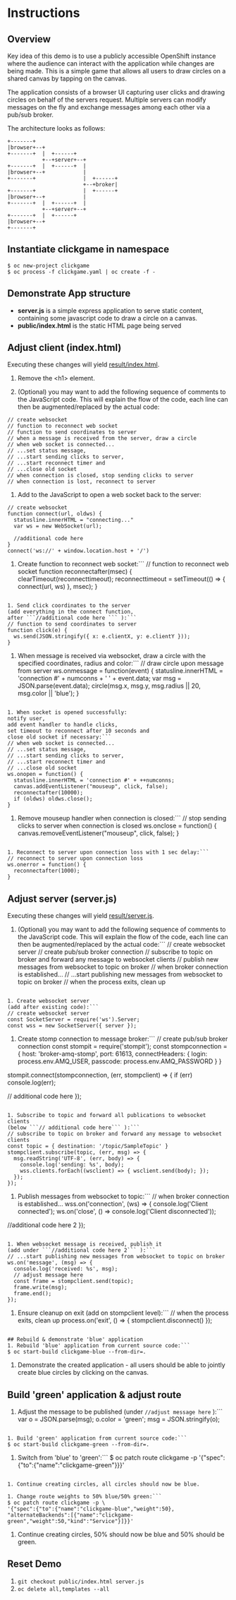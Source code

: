 # Instructions

## Overview
Key idea of this demo is to use a publicly accessible OpenShift instance where the audience can interact with the application while changes are being made. This is a simple game that allows all users to draw circles on a shared canvas by tapping on the canvas.

The application consists of a browser UI capturing user clicks and drawing circles on behalf of the servers request. Multiple servers can modify messages on the fly and exchange messages among each other via a pub/sub broker.

The architecture looks as follows:
```
+-------+
|browser+--+
+-------+  |  +------+
           +--+server+--+
+-------+  |  +------+  |
|browser+--+            |
+-------+               |  +------+
                        +--+broker|
+-------+               |  +------+
|browser+--+            |
+-------+  |  +------+  |
           +--+server+--+
+-------+  |  +------+
|browser+--+
+-------+
```


## Instantiate clickgame in namespace
```
$ oc new-project clickgame
$ oc process -f clickgame.yaml | oc create -f -
```

## Demonstrate App structure
* **server.js** is a simple express application to serve static content,
containing some javascript code to draw a circle on a canvas.
* **public/index.html** is the static HTML page being served


## Adjust client (index.html)
Executing these changes will yield [result/index.html](result/index.html).

1. Remove the &lt;h1> element.

1. (Optional) you may want to add the following sequence of comments to the
JavaScript code. This will explain the flow of the code, each line can then be
augmented/replaced by the actual code:
```
// create websocket
// function to reconnect web socket
// function to send coordinates to server
// when a message is received from the server, draw a circle
// when web socket is connected...
// ...set status message,
// ...start sending clicks to server,
// ...start reconnect timer and
// ...close old socket
// when connection is closed, stop sending clicks to server
// when connection is lost, reconnect to server
```
1. Add to the JavaScript to open a web socket back to the server:
```
// create websocket
function connect(url, oldws) {
  statusline.innerHTML = "connecting..."
  var ws = new WebSocket(url);

  //additional code here
}
connect('ws://' + window.location.host + '/')
```

1. Create function to reconnect web socket:```
// function to reconnect web socket
function reconnectafter(msec) {
  clearTimeout(reconnecttimeout);
  reconnecttimeout = setTimeout(() => { connect(url, ws) }, msec);
}
```

1. Send click coordinates to the server
(add everything in the connect function,
after ```//additional code here ``` ):```
// function to send coordinates to server
function click(e) {
  ws.send(JSON.stringify({ x: e.clientX, y: e.clientY }));
}
```

1. When message is received via websocket,
draw a circle with the specified coordinates, radius and color:```
// draw circle upon message from server
ws.onmessage = function(event) {
  statusline.innerHTML = 'connection #' + numconns + ' ' + event.data;
  var msg = JSON.parse(event.data);
  circle(msg.x, msg.y, msg.radius || 20, msg.color || 'blue');
}
```

1. When socket is opened successfully:
notify user,
add event handler to handle clicks,
set timeout to reconnect after 10 seconds and
close old socket if necessary:```
// when web socket is connected...
// ...set status message,
// ...start sending clicks to server,
// ...start reconnect timer and
// ...close old socket
ws.onopen = function() {
  statusline.innerHTML = 'connection #' + ++numconns;
  canvas.addEventListener("mouseup", click, false);
  reconnectafter(10000);
  if (oldws) oldws.close();
}
```

1. Remove mouseup handler when connection is closed:```
// stop sending clicks to server when connection is closed
ws.onclose = function() {
  canvas.removeEventListener("mouseup", click, false);
}
```

1. Reconnect to server upon connection loss with 1 sec delay:```
// reconnect to server upon connection loss
ws.onerror = function() {
  reconnectafter(1000);
}
```

## Adjust server (server.js)
Executing these changes will yield [result/server.js](result/server.js).

1. (Optional) you may want to add the following sequence of comments to the
JavaScript code. This will explain the flow of the code, each line can then be
augmented/replaced by the actual code:```
// create websocket server
// create pub/sub broker connection
// subscribe to topic on broker and forward any message to websocket clients
// publish new messages from websocket to topic on broker
// when broker connection is established...
// ...start publishing new messages from websocket to topic on broker
// when the process exits, clean up
```

1. Create websocket server
(add after existing code):```
// create websocket server
const SocketServer = require('ws').Server;
const wss = new SocketServer({ server });
```

1. Create  stomp connection to message broker:```
// create pub/sub broker connection
const stompit = require('stompit');
const stompconnection = {
  host: 'broker-amq-stomp',
  port: 61613,
  connectHeaders: {
    login: process.env.AMQ_USER,
    passcode: process.env.AMQ_PASSWORD
  }
}

stompit.connect(stompconnection, (err, stompclient) => {
  if (err) console.log(err);

  // additional code here
});
```

1. Subscribe to topic and forward all publications to websocket clients
(below ```// additional code here``` ):```
// subscribe to topic on broker and forward any message to websocket clients
const topic = { destination: '/topic/SampleTopic' }
stompclient.subscribe(topic, (err, msg) => {
  msg.readString('UTF-8', (err, body) => {
    console.log('sending: %s', body);
    wss.clients.forEach((wsclient) => { wsclient.send(body); });
  });
});
```

1. Publish messages from websocket to topic:```
// when broker connection is established...
wss.on('connection', (ws) => {
  console.log('Client connected');
  ws.on('close', () => console.log('Client disconnected'));

  //additional code here 2
});
```

1. When websocket message is received, publish it
(add under ```//additional code here 2``` ):```
// ...start publishing new messages from websocket to topic on broker
ws.on('message', (msg) => {
  console.log('received: %s', msg);
  // adjust message here
  const frame = stompclient.send(topic);
  frame.write(msg);
  frame.end();
});
```

1. Ensure cleanup on exit (add on stompclient level):```
// when the process exits, clean up
process.on('exit', () => { stompclient.disconnect() });
```

## Rebuild & demonstrate 'blue' application
1. Rebuild 'blue' application from current source code:```
$ oc start-build clickgame-blue --from-dir=.
```

1. Demonstrate the created application -
all users should be able to jointly create blue circles
by clicking on the canvas.

## Build 'green' application & adjust route
1. Adjust the message to be published (under ```//adjust message here``` ):```
var o = JSON.parse(msg);
o.color = 'green';
msg = JSON.stringify(o);
```

1. Build 'green' application from current source code:```
$ oc start-build clickgame-green --from-dir=.
```

1. Switch from 'blue' to 'green':```
$ oc patch route clickgame -p '{"spec":{"to":{"name":"clickgame-green"}}}'
```

1. Continue creating circles, all circles should now be blue.

1. Change route weights to 50% blue/50% green:```
$ oc patch route clickgame -p \
'{"spec":{"to":{"name":"clickgame-blue","weight":50},
"alternateBackends":[{"name":"clickgame-green","weight":50,"kind":"Service"}]}}'
```

1. Continue creating circles, 50% should now be blue and 50% should be green.

## Reset Demo
1. ```git checkout public/index.html server.js```
1. ```oc delete all,templates --all```
